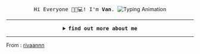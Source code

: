 
<p align="center">
  <br>
  <samp>
    Hi Everyone 👩‍💻💻! I'm <b><a rel="nofollow noopener noreferrer">Van</a></b>.
</samp>

<img alt="Typing Animation" src="https://github.com/rivaannn/rivaannn/assets/93449889/41b22ffa-ba70-4c96-9933-6cd8f30eb316">

</p>

----
  
<details align="center">

<summary> <b> <samp>find out more about me</samp></b></summary>
  
[![Mail](https://img.shields.io/badge/-Mail-black?style=for-the-badge&logo=gmail)](mailto:mrivans2002@gmail.com)
[![Linkedin](https://img.shields.io/badge/-LinkedIn-black?style=for-the-badge&logo=Linkedin)](https://www.linkedin.com/in/muhamad-rivan-sahronie-082283246/)
[![Instagram](https://img.shields.io/badge/-Instagram-black?style=for-the-badge&logo=Instagram)](https://www.instagram.com/rivaann_/)

</details>

----
From :  [rivaannn](https://github.com/rivaannn)

 
